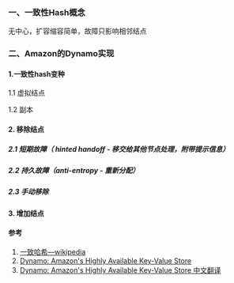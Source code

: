 ### 一、一致性Hash概念

无中心，扩容缩容简单，故障只影响相邻结点

### 二、Amazon的Dynamo实现

#### 1.一致性hash变种

1.1 虚拟结点

1.2 副本

#### 2. 移除结点

##### 2.1 短期故障（ hinted handoff - 移交给其他节点处理，附带提示信息）

##### 2.2 持久故障（anti-entropy - 重新分配）

##### 2.3 手动移除

#### 3. 增加结点

#### 参考

1. [一致哈希—wikipedia](https://zh.wikipedia.org/zh-tw/%E4%B8%80%E8%87%B4%E5%93%88%E5%B8%8C)
2. [Dynamo: Amazon's Highly Available Key-Value Store](../../reference/amazon-dynamo-sosp2007.pdf)
3. [Dynamo: Amazon's Highly Available Key-Value Store 中文翻译](https://arthurchiao.art/blog/amazon-dynamo-zh/)

